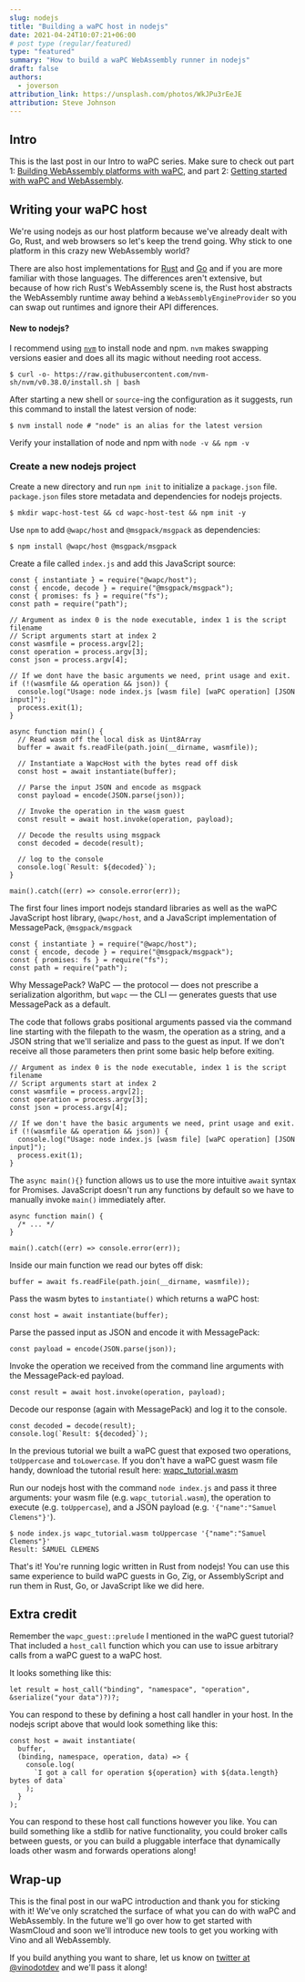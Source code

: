 ```yaml
---
slug: nodejs
title: "Building a waPC host in nodejs"
date: 2021-04-24T10:07:21+06:00
# post type (regular/featured)
type: "featured"
summary: "How to build a waPC WebAssembly runner in nodejs"
draft: false
authors:
  - joverson
attribution_link: https://unsplash.com/photos/WkJPu3rEeJE
attribution: Steve Johnson
---
```


## Intro

This is the last post in our Intro to waPC series. Make sure to check out part 1: [Building WebAssembly platforms with waPC](/blog/building-webassembly/), and part 2: [Getting started with waPC and WebAssembly](/blog/getting-started/).

## Writing your waPC host

We're using nodejs as our host platform because we've already dealt with Go, Rust, and web browsers so let's keep the trend going. Why stick to one platform in this crazy new WebAssembly world?

There are also host implementations for [Rust](https://github.com/wapc/wapc-rust) and [Go](https://github.com/wapc/wapc-go) and if you are more familiar with those languages. The differences aren't extensive, but because of how rich Rust's WebAssembly scene is, the Rust host abstracts the WebAssembly runtime away behind a `WebAssemblyEngineProvider` so you can swap out runtimes and ignore their API differences.

#### New to nodejs?

I recommend using [`nvm`](https://github.com/nvm-sh/nvm) to install node and npm. `nvm` makes swapping versions easier and does all its magic without needing root access.

```shell
$ curl -o- https://raw.githubusercontent.com/nvm-sh/nvm/v0.38.0/install.sh | bash
```

After starting a new shell or `source`-ing the configuration as it suggests, run this command to install the latest version of node:

```shell
$ nvm install node # "node" is an alias for the latest version
```

Verify your installation of node and npm with `node -v && npm -v`

### Create a new nodejs project

Create a new directory and run `npm init` to initialize a `package.json` file. `package.json` files store metadata and dependencies for nodejs projects.

```shell
$ mkdir wapc-host-test && cd wapc-host-test && npm init -y
```

Use `npm` to add `@wapc/host` and `@msgpack/msgpack` as dependencies:

```shell
$ npm install @wapc/host @msgpack/msgpack
```

Create a file called `index.js` and add this JavaScript source:

```shell
const { instantiate } = require("@wapc/host");
const { encode, decode } = require("@msgpack/msgpack");
const { promises: fs } = require("fs");
const path = require("path");

// Argument as index 0 is the node executable, index 1 is the script filename
// Script arguments start at index 2
const wasmfile = process.argv[2];
const operation = process.argv[3];
const json = process.argv[4];

// If we dont have the basic arguments we need, print usage and exit.
if (!(wasmfile && operation && json)) {
  console.log("Usage: node index.js [wasm file] [waPC operation] [JSON input]");
  process.exit(1);
}

async function main() {
  // Read wasm off the local disk as Uint8Array
  buffer = await fs.readFile(path.join(__dirname, wasmfile));

  // Instantiate a WapcHost with the bytes read off disk
  const host = await instantiate(buffer);

  // Parse the input JSON and encode as msgpack
  const payload = encode(JSON.parse(json));

  // Invoke the operation in the wasm guest
  const result = await host.invoke(operation, payload);

  // Decode the results using msgpack
  const decoded = decode(result);

  // log to the console
  console.log(`Result: ${decoded}`);
}

main().catch((err) => console.error(err));
```

The first four lines import nodejs standard libraries as well as the waPC JavaScript host library, `@wapc/host`, and a JavaScript implementation of MessagePack, `@msgpack/msgpack`

```shell
const { instantiate } = require("@wapc/host");
const { encode, decode } = require("@msgpack/msgpack");
const { promises: fs } = require("fs");
const path = require("path");
```

Why MessagePack? WaPC — the protocol — does not prescribe a serialization algorithm, but `wapc` — the CLI — generates guests that use MessagePack as a default.

The code that follows grabs positional arguments passed via the command line starting with the filepath to the wasm, the operation as a string, and a JSON string that we'll serialize and pass to the guest as input. If we don't receive all those parameters then print some basic help before exiting.

```shell
// Argument as index 0 is the node executable, index 1 is the script filename
// Script arguments start at index 2
const wasmfile = process.argv[2];
const operation = process.argv[3];
const json = process.argv[4];

// If we don't have the basic arguments we need, print usage and exit.
if (!(wasmfile && operation && json)) {
  console.log("Usage: node index.js [wasm file] [waPC operation] [JSON input]");
  process.exit(1);
}
```

The `async main(){}` function allows us to use the more intuitive `await` syntax for Promises. JavaScript doesn't run any functions by default so we have to manually invoke `main()` immediately after.

```shell
async function main() {
  /* ... */
}

main().catch((err) => console.error(err));
```

Inside our main function we read our bytes off disk:

```shell
buffer = await fs.readFile(path.join(__dirname, wasmfile));
```

Pass the wasm bytes to `instantiate()` which returns a waPC host:

```shell
const host = await instantiate(buffer);
```

Parse the passed input as JSON and encode it with MessagePack:

```shell
const payload = encode(JSON.parse(json));
```

Invoke the operation we received from the command line arguments with the MessagePack-ed payload.

```shell
const result = await host.invoke(operation, payload);
```

Decode our response (again with MessagePack) and log it to the console.

```shell
const decoded = decode(result);
console.log(`Result: ${decoded}`);
```

In the previous tutorial we built a waPC guest that exposed two operations, `toUppercase` and `toLowercase`. If you don't have a waPC guest wasm file handy, download the tutorial result here: [wapc_tutorial.wasm](/wasm/wapc_tutorial.wasm)

Run our nodejs host with the command `node index.js` and pass it three arguments: your wasm file (e.g. `wapc_tutorial.wasm`), the operation to execute (e.g. `toUppercase`), and a JSON payload (e.g. `'{"name":"Samuel Clemens"}'`).

```shell
$ node index.js wapc_tutorial.wasm toUppercase '{"name":"Samuel Clemens"}'
Result: SAMUEL CLEMENS
```

That's it! You're running logic written in Rust from nodejs! You can use this same experience to build waPC guests in Go, Zig, or AssemblyScript and run them in Rust, Go, or JavaScript like we did here.

## Extra credit

Remember the `wapc_guest::prelude` I mentioned in the waPC guest tutorial? That included a `host_call` function which you can use to issue arbitrary calls from a waPC guest to a waPC host.

It looks something like this:

```shell
let result = host_call("binding", "namespace", "operation", &serialize("your data")?)?;
```

You can respond to these by defining a host call handler in your host. In the nodejs script above that would look something like this:

```shell
const host = await instantiate(
  buffer,
  (binding, namespace, operation, data) => {
    console.log(
      `I got a call for operation ${operation} with ${data.length} bytes of data`
    );
  }
);
```

You can respond to these host call functions however you like. You can build something like a stdlib for native functionality, you could broker calls between guests, or you can build a pluggable interface that dynamically loads other wasm and forwards operations along!

## Wrap-up

This is the final post in our waPC introduction and thank you for sticking with it! We've only scratched the surface of what you can do with waPC and WebAssembly. In the future we'll go over how to get started with WasmCloud and soon we'll introduce new tools to get you working with Vino and all WebAssembly.

If you build anything you want to share, let us know on [twitter at @vinodotdev](https://twitter.com/vinodotdev) and we'll pass it along!
